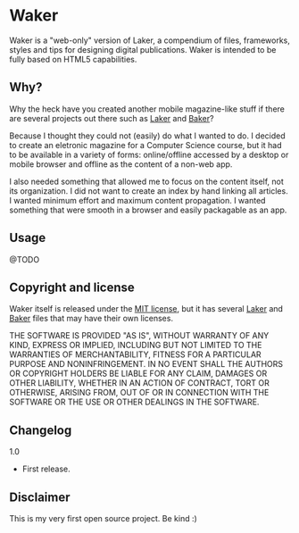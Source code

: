 Waker
=================

Waker is a "web-only" version of Laker, a compendium of files, frameworks, styles and tips for designing digital publications. Waker is intended to be fully based on HTML5 capabilities.


Why? 
-----

Why the heck have you created another mobile magazine-like stuff if there are several projects out there such as [Laker](https://github.com/ffranke/Laker-Compendium) and [Baker](https://github.com/Simbul/baker)?

Because I thought they could not (easily) do what I wanted to do. I decided to create an eletronic magazine for a Computer Science course, but it had to be available in a variety of forms: online/offline accessed by a desktop or mobile browser and offline as the content of a non-web app. 

I also needed something that allowed me to focus on the content itself, not its organization. I did not want to create an index by hand linking all articles. I wanted minimum effort and maximum content propagation. I wanted something that were smooth in a browser and easily packagable as an app.
 

Usage 
-----

@TODO


Copyright and license
---------------------

Waker itself is released under the [MIT license](http://www.opensource.org/licenses/mit-license.php), but it has several [Laker](https://github.com/ffranke/Laker-Compendium) and [Baker](https://github.com/Simbul/baker) files that may have their own licenses.

THE SOFTWARE IS PROVIDED "AS IS", WITHOUT WARRANTY OF ANY KIND, EXPRESS OR IMPLIED, INCLUDING BUT NOT LIMITED TO THE WARRANTIES OF MERCHANTABILITY, FITNESS FOR A PARTICULAR PURPOSE AND NONINFRINGEMENT. IN NO EVENT SHALL THE AUTHORS OR COPYRIGHT HOLDERS BE LIABLE FOR ANY CLAIM, DAMAGES OR OTHER LIABILITY, WHETHER IN AN ACTION OF CONTRACT, TORT OR OTHERWISE, ARISING FROM, OUT OF OR IN CONNECTION WITH THE SOFTWARE OR THE USE OR OTHER DEALINGS IN THE SOFTWARE.


Changelog
---------------------

1.0

-  First release.


Disclaimer
---------------------

This is my very first open source project. Be kind :)
